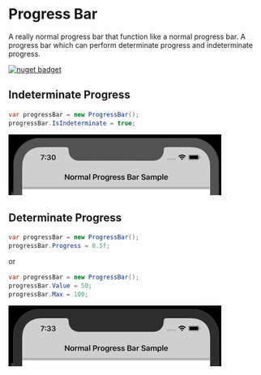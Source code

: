 # Progress Bar
A really normal progress bar that function like a normal progress bar. A progress bar which can perform determinate progress and indeterminate progress.

[![nuget badget](https://img.shields.io/nuget/v/iNormal.ProgressBar.svg)](https://www.nuget.org/packages/iNormal.ProgressBar/)

## Indeterminate Progress
```C#
var progressBar = new ProgressBar();
progressBar.IsIndeterminate = true;
```

![progress bar indeterminate](./ProgressBarIndeterminateDemo.gif)

## Determinate Progress
```C#
var progressBar = new ProgressBar();
progressBar.Progress = 0.5f;
```
or
```C#
var progressBar = new ProgressBar();
progressBar.Value = 50;
progressBar.Max = 100;
```

![progress bar determinate](./ProgressBarDeterminateDemo.gif)
